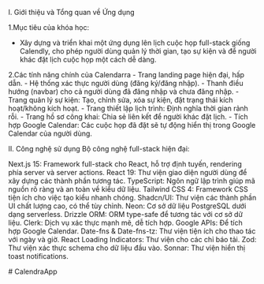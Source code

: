 I. Giới thiệu và Tổng quan về Ứng dụng

1.Mục tiêu của khóa học:
- Xây dựng và triển khai một ứng dụng lên lịch cuộc họp full-stack giống Calendly, cho phép người dùng quản lý thời gian, tạo sự kiện và để người khác đặt lịch cuộc họp một cách dễ dàng.

2.Các tính năng chính của Calendarra
    - Trang landing page hiện đại, hấp dẫn.
    - Hệ thống xác thực người dùng (đăng ký/đăng nhập).
    - Thanh điều hướng (navbar) cho cả người dùng đã đăng nhập và chưa đăng nhập.
    - Trang quản lý sự kiện: Tạo, chỉnh sửa, xóa sự kiện, đặt trạng thái kích hoạt/không kích hoạt.
    - Trang thiết lập lịch trình: Định nghĩa thời gian rảnh rỗi.
    - Trang hồ sơ công khai: Chia sẻ liên kết để người khác đặt lịch.
    - Tích hợp Google Calendar: Các cuộc họp đã đặt sẽ tự động hiển thị trong Google Calendar của người dùng.

II. Công nghệ sử dụng
Bộ công nghệ full-stack hiện đại:

Next.js 15: Framework full-stack cho React, hỗ trợ định tuyến, rendering phía server và server actions.
React 19: Thư viện giao diện người dùng để xây dựng các thành phần tương tác.
TypeScript: Ngôn ngữ lập trình giúp mã nguồn rõ ràng và an toàn về kiểu dữ liệu.
Tailwind CSS 4: Framework CSS tiện ích cho việc tạo kiểu nhanh chóng.
Shadcn/UI: Thư viện các thành phần UI chất lượng cao, có thể tùy chỉnh.
Neon: Cơ sở dữ liệu PostgreSQL dưới dạng serverless.
Drizzle ORM: ORM type-safe để tương tác với cơ sở dữ liệu.
Clerk: Dịch vụ xác thực mạnh mẽ, dễ tích hợp.
Google APIs: Để tích hợp Google Calendar.
Date-fns & Date-fns-tz: Thư viện tiện ích cho thao tác với ngày và giờ.
React Loading Indicators: Thư viện cho các chỉ báo tải.
Zod: Thư viện xác thực schema cho dữ liệu đầu vào.
Sonnar: Thư viện hiển thị toast notifications.

#   C a l e n d r a A p p 
 
 